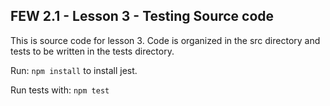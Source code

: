 ## FEW 2.1 - Lesson 3 - Testing Source code

This is source code for lesson 3. Code is organized in the src directory and tests to be written in the tests directory. 

Run: `npm install` to install jest. 

Run tests with: `npm test`

